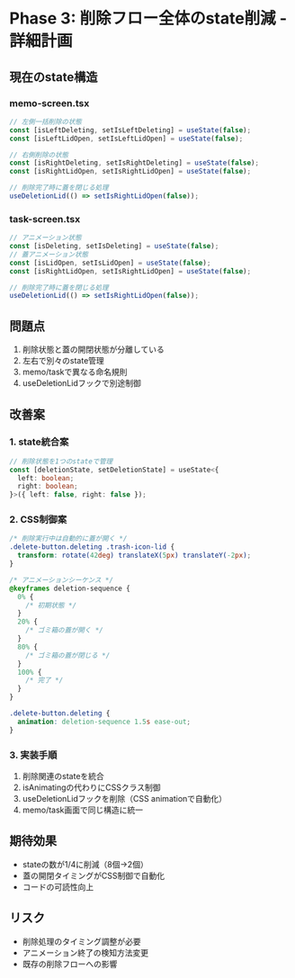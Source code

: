 # Phase 3: 削除フロー全体のstate削減 - 詳細計画

## 現在のstate構造

### memo-screen.tsx
```typescript
// 左側一括削除の状態
const [isLeftDeleting, setIsLeftDeleting] = useState(false);
const [isLeftLidOpen, setIsLeftLidOpen] = useState(false);

// 右側削除の状態  
const [isRightDeleting, setIsRightDeleting] = useState(false);
const [isRightLidOpen, setIsRightLidOpen] = useState(false);

// 削除完了時に蓋を閉じる処理
useDeletionLid(() => setIsRightLidOpen(false));
```

### task-screen.tsx
```typescript
// アニメーション状態
const [isDeleting, setIsDeleting] = useState(false);
// 蓋アニメーション状態
const [isLidOpen, setIsLidOpen] = useState(false);
const [isRightLidOpen, setIsRightLidOpen] = useState(false);

// 削除完了時に蓋を閉じる処理
useDeletionLid(() => setIsRightLidOpen(false));
```

## 問題点
1. 削除状態と蓋の開閉状態が分離している
2. 左右で別々のstate管理
3. memo/taskで異なる命名規則
4. useDeletionLidフックで別途制御

## 改善案

### 1. state統合案
```typescript
// 削除状態を1つのstateで管理
const [deletionState, setDeletionState] = useState<{
  left: boolean;
  right: boolean;
}>({ left: false, right: false });
```

### 2. CSS制御案
```css
/* 削除実行中は自動的に蓋が開く */
.delete-button.deleting .trash-icon-lid {
  transform: rotate(42deg) translateX(5px) translateY(-2px);
}

/* アニメーションシーケンス */
@keyframes deletion-sequence {
  0% { 
    /* 初期状態 */
  }
  20% { 
    /* ゴミ箱の蓋が開く */
  }
  80% { 
    /* ゴミ箱の蓋が閉じる */
  }
  100% { 
    /* 完了 */
  }
}

.delete-button.deleting {
  animation: deletion-sequence 1.5s ease-out;
}
```

### 3. 実装手順
1. 削除関連のstateを統合
2. isAnimatingの代わりにCSSクラス制御
3. useDeletionLidフックを削除（CSS animationで自動化）
4. memo/task画面で同じ構造に統一

## 期待効果
- stateの数が1/4に削減（8個→2個）
- 蓋の開閉タイミングがCSS制御で自動化
- コードの可読性向上

## リスク
- 削除処理のタイミング調整が必要
- アニメーション終了の検知方法変更
- 既存の削除フローへの影響